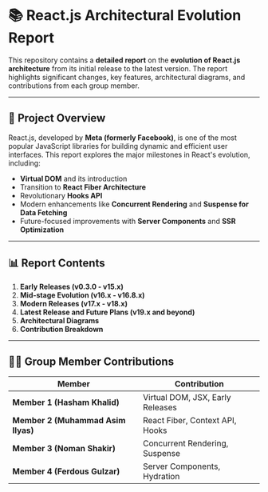 # 📚 **React.js Architectural Evolution Report**

This repository contains a **detailed report** on the **evolution of React.js architecture** from its initial release to the latest version. The report highlights significant changes, key features, architectural diagrams, and contributions from each group member.

---

## 🚀 **Project Overview**

React.js, developed by **Meta (formerly Facebook)**, is one of the most popular JavaScript libraries for building dynamic and efficient user interfaces. This report explores the major milestones in React's evolution, including:

- **Virtual DOM** and its introduction  
- Transition to **React Fiber Architecture**  
- Revolutionary **Hooks API**  
- Modern enhancements like **Concurrent Rendering** and **Suspense for Data Fetching**  
- Future-focused improvements with **Server Components** and **SSR Optimization**  

---

## 📊 **Report Contents**

1. **Early Releases (v0.3.0 - v15.x)**  
2. **Mid-stage Evolution (v16.x - v16.8.x)**  
3. **Modern Releases (v17.x - v18.x)**  
4. **Latest Release and Future Plans (v19.x and beyond)**  
5. **Architectural Diagrams**  
6. **Contribution Breakdown**  

---

## 🧑‍💻 **Group Member Contributions**

| **Member**   | **Contribution**          |
|------------- |----------------------------|
| **Member 1 (Hasham Khalid)** | Virtual DOM, JSX, Early Releases |
| **Member 2 (Muhammad Asim Ilyas)** | React Fiber, Context API, Hooks |
| **Member 3 (Noman Shakir)** | Concurrent Rendering, Suspense |
| **Member 4 (Ferdous Gulzar)** | Server Components, Hydration |


